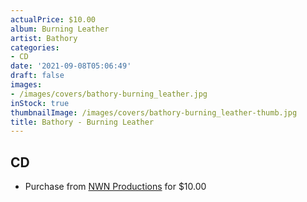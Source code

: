 ```yaml
---
actualPrice: $10.00
album: Burning Leather
artist: Bathory
categories:
- CD
date: '2021-09-08T05:06:49'
draft: false
images:
- /images/covers/bathory-burning_leather.jpg
inStock: true
thumbnailImage: /images/covers/bathory-burning_leather-thumb.jpg
title: Bathory - Burning Leather
---
```


## CD
* Purchase from [NWN Productions](http://shop.nwnprod.com/index.php?route=product/product&path=93&product_id=17465&sort=pd.name&order=ASC) for $10.00
